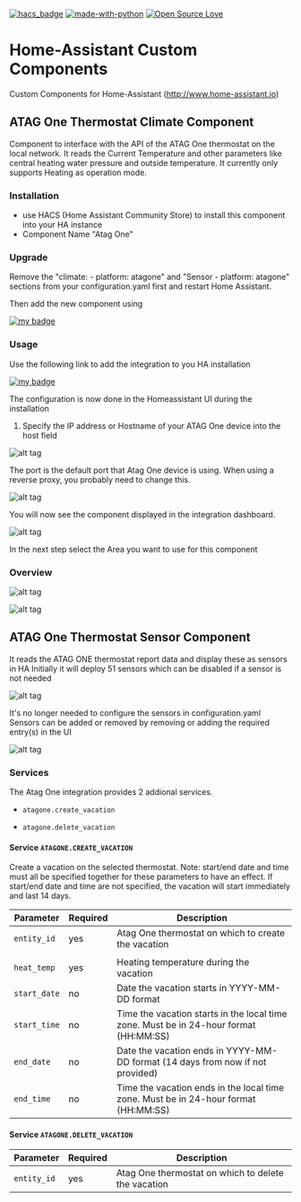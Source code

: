 [![hacs_badge](https://img.shields.io/badge/HACS-Default-orange.svg)](https://github.com/custom-components/hacs) [![made-with-python](https://img.shields.io/badge/Made%20with-Python-1f425f.svg)](https://www.python.org/) [![Open Source Love](https://badges.frapsoft.com/os/v1/open-source.svg?v=103)](https://github.com/ellerbrock/open-source-badges/)

# Home-Assistant Custom Components

Custom Components for Home-Assistant (http://www.home-assistant.io)

## ATAG One Thermostat Climate Component

Component to interface with the API of the ATAG One thermostat on the local network.
It reads the Current Temperature and other parameters like central heating water pressure and outside temperature. It currently only supports Heating as operation mode.

### Installation

* use HACS (Home Assistant Community Store) to install this component into your HA instance
* Component Name "Atag One"

### Upgrade

Remove the "climate: - platform: atagone" and "Sensor - platform: atagone" sections from your configuration.yaml first and restart Home Assistant.

Then add the new component using

[![my badge](https://my.home-assistant.io/badges/config_flow_start.svg)](https://my.home-assistant.io/redirect/config_flow_start?domain=atagone)

### Usage

Use the following link to add the integration to you HA installation

[![my badge](https://my.home-assistant.io/badges/config_flow_start.svg)](https://my.home-assistant.io/redirect/config_flow_start?domain=atagone)

The configuration is now done in the Homeassistant UI during the installation

1. Specify the IP address or Hostname of your ATAG One device into the host field

![alt tag](https://github.com/herikw/home-assistant-custom-components/blob/master/screenshots/AoneDetails.png?raw=true "Screenshot")

The port is the default port that Atag One device is using. When using a reverse proxy, you probably need to change this. 

![alt tag](https://github.com/herikw/home-assistant-custom-components/blob/master/screenshots/AoneSucces.png?raw=true "Screenshot")

You will now see the component displayed in the integration dashboard.

![alt tag](https://github.com/herikw/home-assistant-custom-components/blob/master/screenshots/AoneSucces.png?raw=true "Screenshot")

In the next step select the Area you want to use for this component

### Overview

![alt tag](https://github.com/herikw/home-assistant-custom-components/blob/master/screenshots/climate.png?raw=true "Screenshot")

![alt tag](https://github.com/herikw/home-assistant-custom-components/blob/master/screenshots/details.png?raw=true "Screenshot")

## ATAG One Thermostat Sensor Component

It reads the ATAG ONE thermostat report data and display these as sensors in HA
Initially it will deploy 51 sensors which can be disabled if a sensor is not needed

![alt tag](https://github.com/herikw/home-assistant-custom-components/blob/master/screenshots/AoneSensors.png?raw=true "Screenshot")

It's no longer needed to configure the sensors in configuration.yaml
Sensors can be added or removed by removing or adding the required entry(s) in the UI

![alt tag](https://github.com/herikw/home-assistant-custom-components/blob/master/screenshots/disable-sensor.png?raw=true "Screenshot")

### Services

The Atag One integration provides 2 addional services.

- `atagone.create_vacation`

- `atagone.delete_vacation`

#### Service `ATAGONE.CREATE_VACATION`

Create a vacation on the selected thermostat. Note: start/end date and time must all be specified together for these parameters to have an effect. If start/end date and time are not specified, the vacation will start immediately and last 14 days.


| Parameter              | Required | Description                                                                                        |
| ---------------------- | -------- | -------------------------------------------------------------------------------------------------- |
| `entity_id`            | yes      | Atag One thermostat on which to create the vacation	                                               |
|                                                                                                                                        |
| `heat_temp`            | yes      | Heating temperature during the vacation                                                            |
| `start_date`           | no       | Date the vacation starts in YYYY-MM-DD format                                                      |
| `start_time`           | no       | Time the vacation starts in the local time zone. Must be in 24-hour format (HH:MM:SS)              |
| `end_date`             | no       | Date the vacation ends in YYYY-MM-DD format (14 days from now if not provided)                     |
| `end_time`             | no       | Time the vacation ends in the local time zone. Must be in 24-hour format (HH:MM:SS)                |

#### Service `ATAGONE.DELETE_VACATION`

| Parameter              | Required | Description                                                                                        |
| ---------------------- | -------- | -------------------------------------------------------------------------------------------------- |
| `entity_id`            | yes      | Atag One thermostat on which to delete the vacation	                                               |
